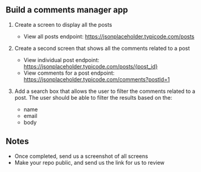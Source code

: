 ## Build a comments manager app

1. Create a screen to display all the posts
    - View all posts endpoint: https://jsonplaceholder.typicode.com/posts

2. Create a second screen that shows all the comments related to a post
    - View individual post endpoint: https://jsonplaceholder.typicode.com/posts/{post_id}
    - View comments for a post endpoint: https://jsonplaceholder.typicode.com/comments?postId=1

3. Add a search box that allows the user to filter the comments related to a post. The user should be able to filter the results based on the: 
    - name 
    - email 
    - body 

## Notes
- Once completed, send us a screenshot of all screens
- Make your repo public, and send us the link for us to review
